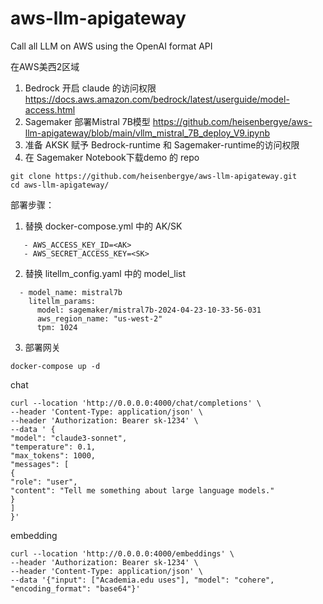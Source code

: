 # aws-llm-apigateway
Call all LLM on AWS using the OpenAI format API

在AWS美西2区域

1. Bedrock 开启 claude 的访问权限  https://docs.aws.amazon.com/bedrock/latest/userguide/model-access.html
2. Sagemaker 部署Mistral 7B模型 https://github.com/heisenbergye/aws-llm-apigateway/blob/main/vllm_mistral_7B_deploy_V9.ipynb
3. 准备 AKSK 赋予 Bedrock-runtime 和 Sagemaker-runtime的访问权限
4. 在 Sagemaker Notebook下载demo 的 repo

```
git clone https://github.com/heisenbergye/aws-llm-apigateway.git
cd aws-llm-apigateway/
```
部署步骤：
1. 替换  docker-compose.yml 中的 AK/SK
```
   - AWS_ACCESS_KEY_ID=<AK>
   - AWS_SECRET_ACCESS_KEY=<SK>
```
2. 替换 litellm_config.yaml 中的 model_list
```
  - model_name: mistral7b
    litellm_params:
      model: sagemaker/mistral7b-2024-04-23-10-33-56-031
      aws_region_name: "us-west-2"
      tpm: 1024
```
3. 部署网关
```
docker-compose up -d
```

chat
```
curl --location 'http://0.0.0.0:4000/chat/completions' \
--header 'Content-Type: application/json' \
--header 'Authorization: Bearer sk-1234' \
--data ' {
"model": "claude3-sonnet",
"temperature": 0.1,
"max_tokens": 1000,
"messages": [
{
"role": "user",
"content": "Tell me something about large language models."
}
]
}'
```

embedding
```
curl --location 'http://0.0.0.0:4000/embeddings' \
--header 'Authorization: Bearer sk-1234' \
--header 'Content-Type: application/json' \
--data '{"input": ["Academia.edu uses"], "model": "cohere", "encoding_format": "base64"}'
```
